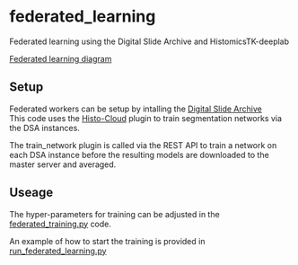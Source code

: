 # federated_learning
Federated learning using the Digital Slide Archive and HistomicsTK-deeplab

[Federated learning diagram](https://github.com/SarderLab/federated_learning/blob/main/federated%20diagram.pdf)

<h2>Setup</h2>

Federated workers can be setup by intalling the [Digital Slide Archive](https://digitalslidearchive.github.io/digital_slide_archive/)  
This code uses the [Histo-Cloud](https://github.com/SarderLab/Histo-cloud) plugin to train segmentation networks via the DSA instances.

The train_network plugin is called via the REST API to train a network on each DSA instance before the resulting models are downloaded to the master server and averaged. 

<h2>Useage</h2>

The hyper-parameters for training can be adjusted in the [federated_training.py](https://github.com/SarderLab/federated_learning/blob/main/federated_training.py) code. 

An example of how to start the training is provided in [run_federated_learning.py](https://github.com/SarderLab/federated_learning/blob/main/run_federated_learning.py)
